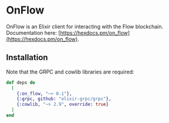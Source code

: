 # OnFlow

OnFlow is an Elixir client for interacting with the Flow blockchain.
Documentation here: [https://hexdocs.pm/on_flow](https://hexdocs.pm/on_flow).

## Installation

Note that the GRPC and cowlib libraries are required:

```elixir
def deps do
  [
    {:on_flow, "~> 0.1"},
    {:grpc, github: "elixir-grpc/grpc"},
    {:cowlib, "~> 2.9", override: true}
  ]
end
```

